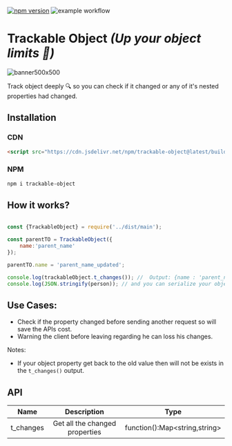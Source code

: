 [![npm version](https://badge.fury.io/js/trackable-object.svg)](https://badge.fury.io/js/trackable-object)
![example workflow]([https://github.com/mahmoudshahin1111/trackable-object/actions/.github/workflows/main.yml/badge.svg](https://github.com/mahmoudshahin1111/trackable-object/actions/workflows/main.yml/badge.svg))

# Trackable Object ***(Up your object limits 🐢)***

![banner500x500](https://user-images.githubusercontent.com/46138189/218281811-09448382-b37e-4df4-92fd-3eaac852c177.png)

Track object deeply 🔍 so you can check if it changed or any of it's nested properties had changed.

## Installation
### CDN
```html
<script src="https://cdn.jsdelivr.net/npm/trackable-object@latest/build/trackable-object.js"></script>
```

### NPM
```bash
npm i trackable-object
```


## How it works?

```js

const {TrackableObject} = require('../dist/main');

const parentTO = TrackableObject({
    name:'parent_name'
});

parentTO.name = 'parent_name_updated';

console.log(trackableObject.t_changes()); //  Output: {name : 'parent_name_updated'}
console.log(JSON.stringify(person)); // and you can serialize your object as well 
```

## Use Cases:
- Check if the property changed before sending another request so will save the APIs cost.
- Warning the client before leaving regarding he can loss his changes.


Notes:
- If your object property get back to the old value then will not be exists in the `t_changes()` output.

## API

|   Name   |                  Description                   |            Type             |
| :------: | :--------------------------------------------: | :-------------------------: |
|  t_changes   |              Get all the changed properties               |           function():Map<string,string>            |


